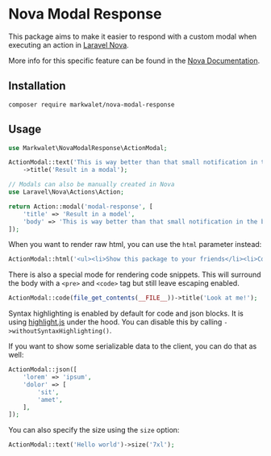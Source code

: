 # Nova Modal Response

This package aims to make it easier to respond with a custom modal when executing an action in [Laravel Nova](https://nova.laravel.com).

More info for this specific feature can be found in the [Nova Documentation](https://nova.laravel.com/docs/4.0/actions/defining-actions.html#custom-modal-responses).

## Installation

```shell
composer require markwalet/nova-modal-response
```

## Usage

```php
use Markwalet\NovaModalResponse\ActionModal;

ActionModal::text('This is way better than that small notification in the bottom right!')
    ->title('Result in a modal');

// Modals can also be manually created in Nova
use Laravel\Nova\Actions\Action;

return Action::modal('modal-response', [
    'title' => 'Result in a model',
    'body' => 'This is way better than that small notification in the bottom right!',
]);
```

When you want to render raw html, you can use the `html` parameter instead:

```php
ActionModal::html('<ul><li>Show this package to your friends</li><li>Contribute</li><li>???</li><li>Profit!</li></ul>');
```

There is also a special mode for rendering code snippets. This will surround the body with a `<pre>` and `<code>` tag but still leave escaping enabled. 


```php
ActionModal::code(file_get_contents(__FILE__))->title('Look at me!');
```
Syntax highlighting is enabled by default for code and json blocks. It is using [highlight.js](https://highlightjs.org/) under the hood. You can disable this by calling `->withoutSyntaxHighlighting()`.

If you want to show some serializable data to the client, you can do that as well:

```php
ActionModal::json([
    'lorem' => 'ipsum',
    'dolor' => [
        'sit',
        'amet',
    ],
]);
```

You can also specify the size using the `size` option:
```php
ActionModal::text('Hello world')->size('7xl');
```
